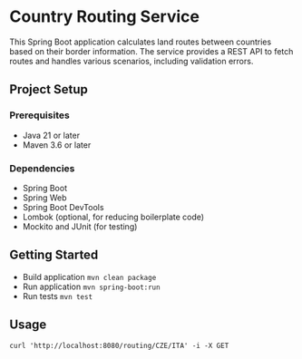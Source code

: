 # Country Routing Service

This Spring Boot application calculates land routes between countries based on their border information. The service
provides a REST API to fetch routes and handles various scenarios, including validation errors.

## Project Setup

### Prerequisites

- Java 21 or later
- Maven 3.6 or later

### Dependencies

- Spring Boot
- Spring Web
- Spring Boot DevTools
- Lombok (optional, for reducing boilerplate code)
- Mockito and JUnit (for testing)

## Getting Started

* Build application `mvn clean package`
* Run application `mvn spring-boot:run`
* Run tests `mvn test`


## Usage
``
curl 'http://localhost:8080/routing/CZE/ITA' -i -X GET
``